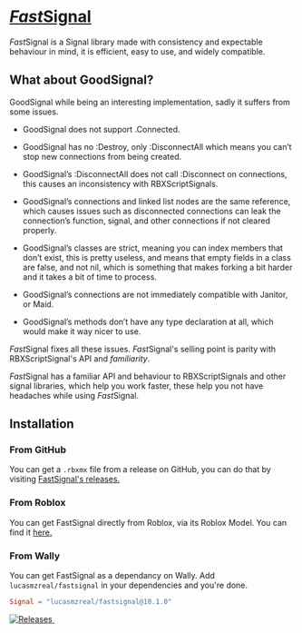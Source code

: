 # [*Fast*Signal](https://github.com/RBLXUtils/FastSignal)

*Fast*Signal is a Signal library made with consistency and expectable behaviour in mind, it is efficient, easy to use, and widely compatible.

## What about GoodSignal?

GoodSignal while being an interesting implementation, sadly it suffers from some issues.

* GoodSignal does not support .Connected.

* GoodSignal has no :Destroy, only :DisconnectAll which means you can’t stop new connections from being created.

* GoodSignal’s :DisconnectAll does not call :Disconnect on connections, this causes an inconsistency with RBXScriptSignals.

* GoodSignal’s connections and linked list nodes are the same reference, which causes issues such as disconnected connections can leak the connection’s function, signal, and other connections if not cleared properly.

* GoodSignal’s classes are strict, meaning you can index members that don’t exist, this is pretty useless, and means that empty fields in a class are false, and not nil, which is something that makes forking a bit harder and it takes a bit of time to process.

* GoodSignal’s connections are not immediately compatible with Janitor, or Maid.

* GoodSignal’s methods don’t have any type declaration at all, which would make it way nicer to use.

*Fast*Signal fixes all these issues.
*Fast*Signal's selling point is parity with RBXScriptSignal's API and *familiarity*.

*Fast*Signal has a familiar API and behaviour to RBXScriptSignals and other signal libraries, which help you work faster, these help you not have headaches while using *Fast*Signal.

## Installation

### From GitHub

You can get a `.rbxmx` file from a release on GitHub, you can do that by visiting [FastSignal's releases.](https://github.com/RBLXUtils/FastSignal/releases)

### From Roblox

You can get FastSignal directly from Roblox, via its Roblox Model.
You can find it [here.](https://www.roblox.com/library/6532460357)

### From Wally

You can get FastSignal as a dependancy on Wally.
Add `lucasmzreal/fastsignal` in your dependencies and you're done.

```toml
Signal = "lucasmzreal/fastsignal@10.1.0"
```

<a href="https://github.com/LucasMZReal/FastSignal/releases">
    <img alt="Releases" src="https://img.shields.io/github/v/release/LucasMZReal/FastSignal">
    </img>
</a>

<a href="https://github.com/LucasMZReal/FastSignal">
    <img alt="" src="https://img.shields.io/github/downloads/LucasMZReal/FastSignal/total">
    </img>
</a>
